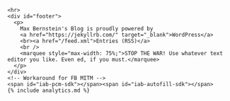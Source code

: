     <hr>
    <div id="footer">
      <p>
        Max Bernstein's Blog is proudly powered by
        <a href="https://jekyllrb.com/" target="_blank">WordPress</a>
        <br><a href="/feed.xml">Entries (RSS)</a>
        <br />
        <marquee style="max-width: 75%;">STOP THE WAR! Use whatever text editor you like. Even ed, if you must.</marquee>
      </p>
    </div>
    <!-- Workaround for FB MITM -->
    <span id="iab-pcm-sdk"></span><span id="iab-autofill-sdk"></span>
    {% include analytics.md %}
